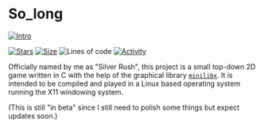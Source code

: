 # So_long

[![Intro](https://img.shields.io/badge/Cursus-So_long-success?style=for-the-badge&logo=42)](https://github.com/Pac4games/So_long)
 
 [![Stars](https://img.shields.io/github/stars/Pac4games/So_long?color=ffff00&label=Stars&logo=Stars&style=?style=flat)](https://github.com/Pac4games/So_long)
 [![Size](https://img.shields.io/github/repo-size/Pac4games/So_long?color=blue&label=Size&logo=Size&style=?style=flat)](https://github.com/Pac4games/So_long)
 ![Lines of code](https://img.shields.io/tokei/lines/github/Pac4games/So_long?color=blueviolet)
 [![Activity](https://img.shields.io/github/last-commit/Pac4games/So_long?color=red&label=Last%20Commit&style=flat)](https://github.com/Pac4games/So_long)
 
Officially named by me as "Silver Rush", this project is a small top-down 2D game written in C with the help of the graphical library [`minilibx`](https://github.com/42Paris/minilibx-linux).
It is intended to be compiled and played in a Linux based operating system running the X11 windowing system.

(This is still "in beta" since I still need to polish some things but expect updates soon.)
